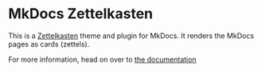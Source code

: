 # MkDocs Zettelkasten

This is a [Zettelkasten](https://zettelkasten.de) theme and plugin for MkDocs. It renders the MkDocs pages as cards (zettels).

For more information, head on over to [the documentation](https://tbouska.github.io/mkdocs-zettelkasten)
